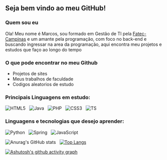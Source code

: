 ## Seja bem vindo ao meu GitHub!

### Quem sou eu

Ola! Meu nome é Marcos, sou formado em Gestão de TI pela <a href="https://fateccampinas.com.br/site/">Fatec-Campinas</a> e um amante pela programação, com foco no back-end e buscando ingressar na area da programação, aqui encontra meu projetos e estudos que faço ao longo do tempo

### O que pode encontrar no meu Github

- Projetos de sites
- Meus trabalhos de faculdade
- Codigos aleatorios de estudo

### Principais Linguagens em estudo:

![HTML5](https://img.shields.io/badge/html5-%23E34F26.svg?logo=html5&logoColor=white) &nbsp; ![Java](https://img.shields.io/badge/java-%23ED8B00.svg?logo=java&logoColor=white) &nbsp; ![PHP](https://img.shields.io/badge/php-%23777BB4.svg?logo=php&logoColor=white) &nbsp; ![CSS3](https://img.shields.io/badge/css3-%231572B6.svg?logo=css3&logoColor=white) &nbsp;
![TS](https://img.shields.io/badge/typescript-%231572B6.svg?logo=typescript&logoColor=white)

### Linguagens e tecnologias que desejo aprender:

![Python](https://img.shields.io/badge/python-3670A0?logo=python&logoColor=ffdd54) &nbsp; ![Spring](https://img.shields.io/badge/spring-%236DB33F.svg?logo=spring&logoColor=white) &nbsp; ![JavaScript](https://img.shields.io/badge/javascript-%23323330.svg?logo=javascript&logoColor=%23F7DF1E)

<!-- [![Anurag's GitHub stats](https://github-readme-stats.vercel.app/api?username=marcos-rts)](https://github.com/anuraghazra/github-readme-stats) -->  
![Anurag's GitHub stats](https://github-readme-stats.vercel.app/api?username=marcos-rts&hide=contribs,prs&show_icons=true&theme=radical) &nbsp; [![Top Langs](https://github-readme-stats.vercel.app/api/top-langs/?username=marcos-rts&hide=scss,sass,javascript,blade&layout=compact&theme=radical)](https://github.com/anuraghazra/github-readme-stats) 

[![Ashutosh's github activity graph](https://github-readme-activity-graph.vercel.app/graph?username=marcos-rts&theme=react-dark	)](https://github.com/ashutosh00710/github-readme-activity-graph)
